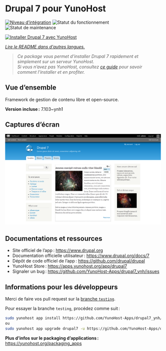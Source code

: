 <!--
Nota bene : ce README est automatiquement généré par <https://github.com/YunoHost/apps/tree/master/tools/readme_generator>
Il NE doit PAS être modifié à la main.
-->

# Drupal 7 pour YunoHost

[![Niveau d’intégration](https://apps.yunohost.org/badge/integration/drupal7)](https://ci-apps.yunohost.org/ci/apps/drupal7/)
![Statut du fonctionnement](https://apps.yunohost.org/badge/state/drupal7)
![Statut de maintenance](https://apps.yunohost.org/badge/maintained/drupal7)

[![Installer Drupal 7 avec YunoHost](https://install-app.yunohost.org/install-with-yunohost.svg)](https://install-app.yunohost.org/?app=drupal7)

*[Lire le README dans d'autres langues.](./ALL_README.md)*

> *Ce package vous permet d’installer Drupal 7 rapidement et simplement sur un serveur YunoHost.*  
> *Si vous n’avez pas YunoHost, consultez [ce guide](https://yunohost.org/install) pour savoir comment l’installer et en profiter.*

## Vue d’ensemble

Framework de gestion de contenu libre et open-source.


**Version incluse :** 7.103~ynh1

## Captures d’écran

![Capture d’écran de Drupal 7](./doc/screenshots/screenshot.png)

## Documentations et ressources

- Site officiel de l’app : <https://www.drupal.org>
- Documentation officielle utilisateur : <https://www.drupal.org/docs/7>
- Dépôt de code officiel de l’app : <https://github.com/drupal/drupal>
- YunoHost Store : <https://apps.yunohost.org/app/drupal7>
- Signaler un bug : <https://github.com/YunoHost-Apps/drupal7_ynh/issues>

## Informations pour les développeurs

Merci de faire vos pull request sur la [branche `testing`](https://github.com/YunoHost-Apps/drupal7_ynh/tree/testing).

Pour essayer la branche `testing`, procédez comme suit :

```bash
sudo yunohost app install https://github.com/YunoHost-Apps/drupal7_ynh/tree/testing --debug
ou
sudo yunohost app upgrade drupal7 -u https://github.com/YunoHost-Apps/drupal7_ynh/tree/testing --debug
```

**Plus d’infos sur le packaging d’applications :** <https://yunohost.org/packaging_apps>
